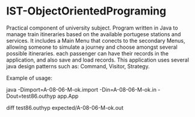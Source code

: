 # IST-ObjectOrientedPrograming
Practical component of university subject. Program written in Java to manage train itineraries based on the available portugese stations and services. It includes a Main Menu that conects to the secondary Menus, allowing someone to simulate a journey and choose amongst several possible itineraries. each passenger can  have their records in the application, and also save and load records. This application uses several java design patterns such as: Command, Visitor, Strategy. 

Example of usage: 

java -Dimport=A-08-06-M-ok.import -Din=A-08-06-M-ok.in -Dout=test86.outhyp app.App

diff test86.outhyp expected/A-08-06-M-ok.out
